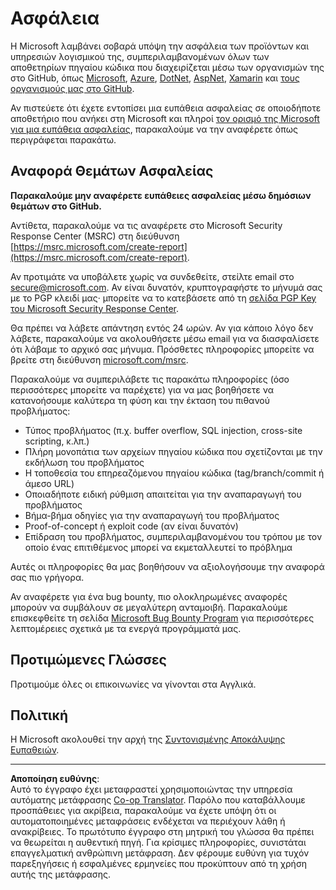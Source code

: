 <!--
CO_OP_TRANSLATOR_METADATA:
{
  "original_hash": "8587f83cfded1bfab99fda4022f4df89",
  "translation_date": "2025-08-27T19:54:28+00:00",
  "source_file": "SECURITY.md",
  "language_code": "el"
}
-->
# Ασφάλεια

Η Microsoft λαμβάνει σοβαρά υπόψη την ασφάλεια των προϊόντων και υπηρεσιών λογισμικού της, συμπεριλαμβανομένων όλων των αποθετηρίων πηγαίου κώδικα που διαχειρίζεται μέσω των οργανισμών της στο GitHub, όπως [Microsoft](https://github.com/Microsoft), [Azure](https://github.com/Azure), [DotNet](https://github.com/dotnet), [AspNet](https://github.com/aspnet), [Xamarin](https://github.com/xamarin) και [τους οργανισμούς μας στο GitHub](https://opensource.microsoft.com/).

Αν πιστεύετε ότι έχετε εντοπίσει μια ευπάθεια ασφαλείας σε οποιοδήποτε αποθετήριο που ανήκει στη Microsoft και πληροί [τον ορισμό της Microsoft για μια ευπάθεια ασφαλείας](https://docs.microsoft.com/en-us/previous-versions/tn-archive/cc751383(v=technet.10)), παρακαλούμε να την αναφέρετε όπως περιγράφεται παρακάτω.

## Αναφορά Θεμάτων Ασφαλείας

**Παρακαλούμε μην αναφέρετε ευπάθειες ασφαλείας μέσω δημόσιων θεμάτων στο GitHub.**

Αντίθετα, παρακαλούμε να τις αναφέρετε στο Microsoft Security Response Center (MSRC) στη διεύθυνση [https://msrc.microsoft.com/create-report](https://msrc.microsoft.com/create-report).

Αν προτιμάτε να υποβάλετε χωρίς να συνδεθείτε, στείλτε email στο [secure@microsoft.com](mailto:secure@microsoft.com). Αν είναι δυνατόν, κρυπτογραφήστε το μήνυμά σας με το PGP κλειδί μας· μπορείτε να το κατεβάσετε από τη [σελίδα PGP Key του Microsoft Security Response Center](https://www.microsoft.com/en-us/msrc/pgp-key-msrc).

Θα πρέπει να λάβετε απάντηση εντός 24 ωρών. Αν για κάποιο λόγο δεν λάβετε, παρακαλούμε να ακολουθήσετε μέσω email για να διασφαλίσετε ότι λάβαμε το αρχικό σας μήνυμα. Πρόσθετες πληροφορίες μπορείτε να βρείτε στη διεύθυνση [microsoft.com/msrc](https://www.microsoft.com/msrc).  

Παρακαλούμε να συμπεριλάβετε τις παρακάτω πληροφορίες (όσο περισσότερες μπορείτε να παρέχετε) για να μας βοηθήσετε να κατανοήσουμε καλύτερα τη φύση και την έκταση του πιθανού προβλήματος:

  * Τύπος προβλήματος (π.χ. buffer overflow, SQL injection, cross-site scripting, κ.λπ.)
  * Πλήρη μονοπάτια των αρχείων πηγαίου κώδικα που σχετίζονται με την εκδήλωση του προβλήματος
  * Η τοποθεσία του επηρεαζόμενου πηγαίου κώδικα (tag/branch/commit ή άμεσο URL)
  * Οποιαδήποτε ειδική ρύθμιση απαιτείται για την αναπαραγωγή του προβλήματος
  * Βήμα-βήμα οδηγίες για την αναπαραγωγή του προβλήματος
  * Proof-of-concept ή exploit code (αν είναι δυνατόν)
  * Επίδραση του προβλήματος, συμπεριλαμβανομένου του τρόπου με τον οποίο ένας επιτιθέμενος μπορεί να εκμεταλλευτεί το πρόβλημα

Αυτές οι πληροφορίες θα μας βοηθήσουν να αξιολογήσουμε την αναφορά σας πιο γρήγορα.

Αν αναφέρετε για ένα bug bounty, πιο ολοκληρωμένες αναφορές μπορούν να συμβάλουν σε μεγαλύτερη ανταμοιβή. Παρακαλούμε επισκεφθείτε τη σελίδα [Microsoft Bug Bounty Program](https://microsoft.com/msrc/bounty) για περισσότερες λεπτομέρειες σχετικά με τα ενεργά προγράμματά μας.

## Προτιμώμενες Γλώσσες

Προτιμούμε όλες οι επικοινωνίες να γίνονται στα Αγγλικά.

## Πολιτική

Η Microsoft ακολουθεί την αρχή της [Συντονισμένης Αποκάλυψης Ευπαθειών](https://www.microsoft.com/en-us/msrc/cvd).

---

**Αποποίηση ευθύνης**:  
Αυτό το έγγραφο έχει μεταφραστεί χρησιμοποιώντας την υπηρεσία αυτόματης μετάφρασης [Co-op Translator](https://github.com/Azure/co-op-translator). Παρόλο που καταβάλλουμε προσπάθειες για ακρίβεια, παρακαλούμε να έχετε υπόψη ότι οι αυτοματοποιημένες μεταφράσεις ενδέχεται να περιέχουν λάθη ή ανακρίβειες. Το πρωτότυπο έγγραφο στη μητρική του γλώσσα θα πρέπει να θεωρείται η αυθεντική πηγή. Για κρίσιμες πληροφορίες, συνιστάται επαγγελματική ανθρώπινη μετάφραση. Δεν φέρουμε ευθύνη για τυχόν παρεξηγήσεις ή εσφαλμένες ερμηνείες που προκύπτουν από τη χρήση αυτής της μετάφρασης.
